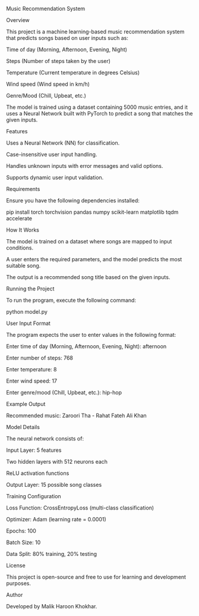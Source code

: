 Music Recommendation System

Overview

This project is a machine learning-based music recommendation system that predicts songs based on user inputs such as:

Time of day (Morning, Afternoon, Evening, Night)

Steps (Number of steps taken by the user)

Temperature (Current temperature in degrees Celsius)

Wind speed (Wind speed in km/h)

Genre/Mood (Chill, Upbeat, etc.)

The model is trained using a dataset containing 5000 music entries, and it uses a Neural Network built with PyTorch to predict a song that matches the given inputs.

Features

Uses a Neural Network (NN) for classification.

Case-insensitive user input handling.

Handles unknown inputs with error messages and valid options.

Supports dynamic user input validation.

Requirements

Ensure you have the following dependencies installed:

pip install torch torchvision pandas numpy scikit-learn matplotlib tqdm accelerate

How It Works

The model is trained on a dataset where songs are mapped to input conditions.

A user enters the required parameters, and the model predicts the most suitable song.

The output is a recommended song title based on the given inputs.

Running the Project

To run the program, execute the following command:

python model.py

User Input Format

The program expects the user to enter values in the following format:

Enter time of day (Morning, Afternoon, Evening, Night): afternoon

Enter number of steps: 768

Enter temperature: 8

Enter wind speed: 17

Enter genre/mood (Chill, Upbeat, etc.): hip-hop

Example Output

Recommended music: Zaroori Tha - Rahat Fateh Ali Khan

Model Details

The neural network consists of:

Input Layer: 5 features

Two hidden layers with 512 neurons each

ReLU activation functions

Output Layer: 15 possible song classes

Training Configuration

Loss Function: CrossEntropyLoss (multi-class classification)

Optimizer: Adam (learning rate = 0.0001)

Epochs: 100

Batch Size: 10

Data Split: 80% training, 20% testing





License

This project is open-source and free to use for learning and development purposes.

Author

Developed by Malik Haroon Khokhar.

